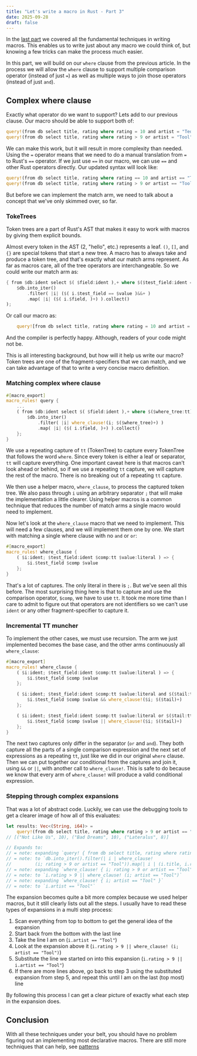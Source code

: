 ```yaml
---
title: "Let's write a macro in Rust - Part 3"
date: 2025-09-28
draft: false
---
```


In the [last part](https://hackeryarn.com/post/rust-macros-2/) we covered all the fundamental techniques in writing macros. This enables us to write just about any macro we could think of, but knowing a few tricks can make the process much easier.

In this part, we will build on our `where` clause from the previous article. In the process we will allow the `where` clause to support multiple comparison operator (instead of just `=`) as well as multiple ways to join those operators (instead of just `and`).

## Complex where clause

Exactly what operator do we want to support? Lets add to our previous clause. Our macro should be able to support both of:

```rust
query!(from db select title, rating where rating = 10 and artist = "Teddy Swims");
query!(from db select title, rating where rating > 9 or artist = "Tool")
```

We can make this work, but it will result in more complexity than needed. Using the `=` operator means that we need to do a manual translation from `=` to Rust's `==` operator. If we just use `==` in our macro, we can use `==` and other Rust operators directly. Our updated syntax will look like:

```rust
query!(from db select title, rating where rating == 10 and artist == "Teddy Swims");
query!(from db select title, rating where rating > 9 or artist == "Tool")
```

But before we can implement the match arm, we need to talk about a concept that we've only skimmed over, so far.

### TokeTrees

Token trees are a part of Rust's AST that makes it easy to work with macros by giving them explicit bounds.

Almost every token in the AST (2, "hello", etc.) represents a leaf. `()`, `[]`, and `{}` are special tokens that start a new tree. A macro has to always take and produce a token tree, and that's exactly what our match arms represent. As far as macros care, all of the tree operators are interchangeable. So we could write our match arm as:

```rust
{ from $db:ident select $( $field:ident ),+ where $($test_field:ident = $value:literal) and + } => (
    $db.into_iter()
        .filter( |i| ($( i.$test_field == $value )&&+ )
        .map( |i| ($( i.$field, )+) ).collect()
);
```

Or call our macro as:

```rust
    query![from db select title, rating where rating = 10 and artist = "Teddy Swims"];
```

And the compiler is perfectly happy. Although, readers of your code might not be.

This is all interesting background, but how will it help us write our macro? Token trees are one of the fragment-specifiers that we can match, and we can take advantage of that to write a very concise macro definition.

### Matching complex where clause

```rust
#[macro_export]
macro_rules! query {
    ...
    ( from $db:ident select $( $field:ident ),+ where $($where_tree:tt)+ ) => {
        $db.into_iter()
            .filter( |i| where_clause!(i; $($where_tree)+) )
            .map( |i| ($( i.$field, )+) ).collect()
    };
}
```

We use a repeating capture of `tt` (TokenTree) to capture every TokenTree that follows the word `where`. Since every token is either a leaf or separator, `tt` will capture everything. One important caveat here is that macros can't look ahead or behind, so if we use a repeating `tt` capture, we will capture the rest of the macro. There is no breaking out of a repeating `tt` capture.

We then use a helper macro, `where_clause`, to process the captured token tree. We also pass through `i` using an arbitrary separator `;` that will make the implementation a little clearer. Using helper macros is a common technique that reduces the number of match arms a single macro would need to implement.

Now let's look at the `where_clause` macro that we need to implement. This will need a few clauses, and we will implement them one by one. We start with matching a single where clause with no `and` or `or`:

```rust
#[macro_export]
macro_rules! where_clause {
    ( $i:ident; $test_field:ident $comp:tt $value:literal ) => {
        $i.$test_field $comp $value
    };
}
```

That's a lot of captures. The only literal in there is `;`. But we've seen all this before. The most surprising thing here is that to capture and use the comparison operator, `$comp`, we have to use `tt`. It took me more time than I care to admit to figure out that operators are not identifiers so we can't use `ident` or any other fragment-specifier to capture it.

### Incremental TT muncher

To implement the other cases, we must use recursion. The arm we just implemented becomes the base case, and the other arms continuously all `where_clause`:

```rust
#[macro_export]
macro_rules! where_clause {
    ( $i:ident; $test_field:ident $comp:tt $value:literal ) => {
        $i.$test_field $comp $value
    };

    ( $i:ident; $test_field:ident $comp:tt $value:literal and $($tail:tt)+ ) => {
        $i.$test_field $comp $value && where_clause!($i; $($tail)+)
    };

    ( $i:ident; $test_field:ident $comp:tt $value:literal or $($tail:tt)+ ) => {
        $i.$test_field $comp $value || where_clause!($i; $($tail)+)
    };
}
```

The next two captures only differ in the separator (`or` and `and`). They both capture all the parts of a single comparison expression and the next set of expressions as a repeating `tt`, just like we did in our original `where` clause. Then we can put together our conditional from the captures and join it, using `&&` or `||`, with another call to `where_clause!`. This is safe to do because we know that every arm of `where_clause!` will produce a valid conditional expression.


### Stepping through complex expansions

That was a lot of abstract code. Luckily, we can use the debugging tools to get a clearer image of how all of this evaluates:

```rust
let results: Vec<(String, i64)> =
    query!(from db select title, rating where rating > 9 or artist == "Tool");
// [("Not Like Us", 10), ("Bad Dreams", 10), ("Lateralus", 8)]

// Expands to:
// = note: expanding `query! { from db select title, rating where rating > 9 or artist == "Tool" }`
// = note: to `db.into_iter().filter(| i | where_clause!
//         (i; rating > 9 or artist == "Tool")).map(| i | (i.title, i.rating,)).collect()`
// = note: expanding `where_clause! { i; rating > 9 or artist == "Tool" }`
// = note: to `i.rating > 9 || where_clause! (i; artist == "Tool")`
// = note: expanding `where_clause! { i; artist == "Tool" }`
// = note: to `i.artist == "Tool"` 
```

The expansion becomes quite a bit more complex because we used helper macros, but it still clearly lists out all the steps. I usually have to read these types of expansions in a multi step process:

1. Scan everything from top to bottom to get the general idea of the expansion
2. Start back from the bottom with the last line
3. Take the line I am on (`i.artist == "Tool"`)
4. Look at the expansion above it (`i.rating > 9 || where_clause! (i; artist == "Tool")`)
5. Substitute the line we started on into this expansion (`i.rating > 9 || i.artist == "Tool"`)
6. If there are more lines above, go back to step 3 using the substituted expansion from step 5, and repeat this until I am on the last (top most) line

By following this process I can get a clear picture of exactly what each step in the expansion does.

## Conclusion

With all these techniques under your belt, you should have no problem figuring out an implementing most declarative macros. There are still more techniques that can help, see [patterns](https://lukaswirth.dev/tlborm/decl-macros/patterns.html)
